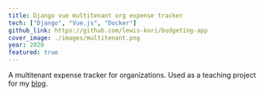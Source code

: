```yaml
---
title: Django vue multitenant org expense tracker
tech: ["Django", "Vue.js", "Docker"]
github_link: https://github.com/lewis-kori/budgeting-app
cover_image: ./images/multitenant.png
year: 2020
featured: true
---
```


A multitenant expense tracker for organizations. Used as a teaching project for my [blog](/posts).
